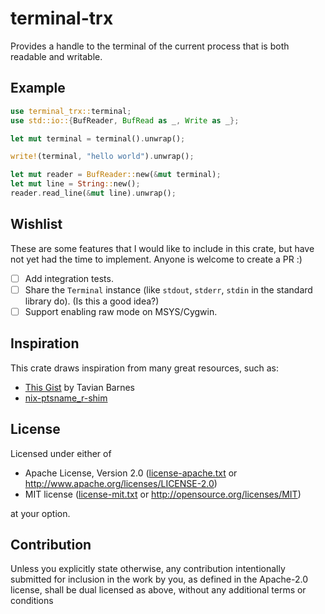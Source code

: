 # terminal-trx

Provides a handle to the terminal of the current process that is both readable and writable.

## Example
```rust
use terminal_trx::terminal;
use std::io::{BufReader, BufRead as _, Write as _};

let mut terminal = terminal().unwrap();

write!(terminal, "hello world").unwrap();

let mut reader = BufReader::new(&mut terminal);
let mut line = String::new();
reader.read_line(&mut line).unwrap();
```

## Wishlist
These are some features that I would like to include in this crate,
but have not yet had the time to implement. Anyone is welcome to create a PR :)

* [ ] Add integration tests.
* [ ] Share the `Terminal` instance (like `stdout`, `stderr`, `stdin` in the standard library do). (Is this a good idea?)
* [ ] Support enabling raw mode on MSYS/Cygwin.

## Inspiration
This crate draws inspiration from many great resources, such as:
* [This Gist](https://gist.github.com/tavianator/d66d425399a57c51629999ae716bbd24) by Tavian Barnes
* [nix-ptsname_r-shim](https://github.com/Mobivity/nix-ptsname_r-shim/blob/master/src/lib.rs)

## License
Licensed under either of

* Apache License, Version 2.0
  ([license-apache.txt](license-apache.txt) or http://www.apache.org/licenses/LICENSE-2.0)
* MIT license
  ([license-mit.txt](license-mit.txt) or http://opensource.org/licenses/MIT)

at your option.

## Contribution
Unless you explicitly state otherwise, any contribution intentionally submitted
for inclusion in the work by you, as defined in the Apache-2.0 license, shall be
dual licensed as above, without any additional terms or conditions
